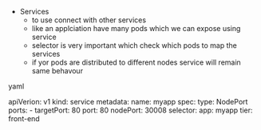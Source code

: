 

- Services
    - to use connect with other services
    - like an applciation have many pods which we can expose using service
    - selector is very important which check which pods to map the services
    - if yor pods are distributed to different nodes service will remain same behavour


yaml

apiVerion: v1
kind: service
metadata:
    name: myapp
spec:
    type: NodePort
    ports:
     - targetPort: 80
       port: 80
       nodePort: 30008
    selector:
        app: myapp
        tier: front-end
